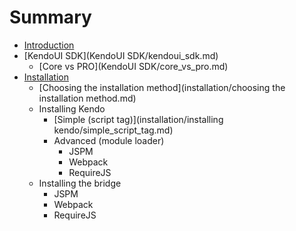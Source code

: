# Summary

* [Introduction](README.md)
* [KendoUI SDK](KendoUI SDK/kendoui_sdk.md)
   * [Core vs PRO](KendoUI SDK/core_vs_pro.md)
* [Installation](installation/installation.md)
   * [Choosing the installation method](installation/choosing the installation method.md)
   * Installing Kendo
       * [Simple (script tag)](installation/installing kendo/simple_script_tag.md)
       * Advanced (module loader)
           * JSPM
           * Webpack
           * RequireJS
   * Installing the bridge
       * JSPM
       * Webpack
       * RequireJS

